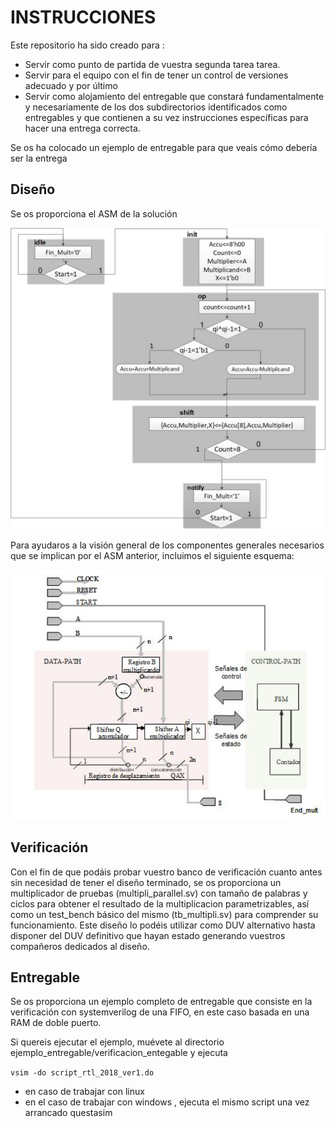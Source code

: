 # INSTRUCCIONES



Este repositorio ha sido creado para :
- Servir como punto de partida de vuestra segunda tarea tarea. 
- Servir para el equipo con el fin de tener un control de versiones adecuado y por último 
- Servir como alojamiento del entregable que constará fundamentalmente y necesariamente de los dos subdirectorios identificados como entregables y que contienen a su vez instrucciones específicas para hacer una entrega correcta.

Se os ha colocado un ejemplo de entregable para que veais cómo debería ser la entrega

## Diseño
Se os proporciona el ASM de la solución

![ASM](imagenes/ASM_booth.jpg) 

Para ayudaros a la visión general de los componentes generales necesarios que se implican por el ASM anterior, incluimos el siguiente esquema:

![Esquema](imagenes/ESQUEMA_booth.jpg) 

## Verificación

Con el fin de que podáis probar vuestro banco de verificación cuanto antes  sin necesidad de tener el diseño terminado, se os proporciona  un multiplicador de pruebas (multipli_parallel.sv) con tamaño de palabras y ciclos para obtener el resultado de la multiplicacion parametrizables, así como  un test_bench básico del mismo (tb_multipli.sv) para comprender su funcionamiento. Este diseño lo podéis utilizar como DUV alternativo hasta disponer del DUV definitivo que hayan estado generando vuestros compañeros dedicados al diseño.

 

## Entregable

Se os proporciona un ejemplo completo de entregable que consiste en la verificación con systemverilog de una FIFO, en este caso basada en una RAM de doble puerto.

Si quereis ejecutar el ejemplo, muévete al directorio ejemplo_entregable/verificacion_entegable y ejecuta

` vsim -do script_rtl_2018_ver1.do `

- en caso de trabajar con linux
- en el caso de trabajar con windows , ejecuta el mismo script una vez arrancado questasim



